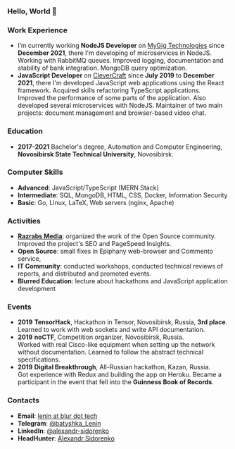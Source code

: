 ### Hello, World 👋

### Work Experience

- I’m currently working **NodeJS Developer** on [MyGig Technologies](https://mygig.ru/) since **December 2021**, there I'm developing of microservices in NodeJS. Working with RabbitMQ queues. Improved logging, documentation and stability of bank integration. MongoDB query optimization.
- **JavaScript Developer** on [CleverCraft](https://www.clevercraft.net) since **July 2019** to **December 2021**, there I'm developed JavaScript web applications using the React framework. Acquired skills refactoring TypeScript applications. Improved the performance of some parts of the application. Also developed several microservices with NodeJS. Maintainer of two main projects: document management and browser-based video chat.

### Education

- **2017-2021** Bachelor's degree, Automation and Computer Engineering, **Novosibirsk State Technical University**, Novosibirsk.

### Computer Skills

- **Advanced**: JavaScript/TypeScript (MERN Stack)
- **Intermediate**: SQL, MongoDB, HTML, CSS, Docker, Information Security
- **Basic**: Go, Linux, LaTeX, Web servers (nginx, Apache)

### Activities

- **[Razrabs Media](https://github.com/razrabs-media/journal)**: organized the work of the Open Source community. Improved the project's SEO and PageSpeed Insights.
- **Open Source**: small fixes in Epiphany web-browser and Commento service,
- **IT Community**: сonducted workshops, conducted technical reviews of reports, and distributed and promoted events.
- **Blurred Education**: lecture about hackathons and JavaScript application development

### Events

- **2019** **TensorHack**, Hackathon in Tensor, Novosibirsk, Russia, **3rd place**.  
Learned to work with web sockets and write API documentation.
- **2019** **noCTF**, Competition organizer, Novosibirsk, Russia.  
Worked with real Cisco-like equipment when setting up the network without documentation. Learned to follow the abstract technical specifications.
- **2019** **Digital Breakthrough**, All-Russian hackathon, Kazan, Russia.  
Got experience with Redux and building the app on Heroku. Became a participant in the event that fell into the **Guinness Book of Records**.

### Contacts

- **Email**: [lenin at blur dot tech](emailto:lenin@blur.tech)
- **Telegram**: [@batyshka_Lenin](https://t.me/batyshka_Lenin)
- **LinkedIn**: [@alexandr-sidorenko](https://www.linkedin.com/in/alexandr-sidorenko/)
- **HeadHunter**: [Alexandr Sidorenko](https://hh.ru/resume/6700a5c7ff0594c2ba0039ed1f425a6c4a7771)
